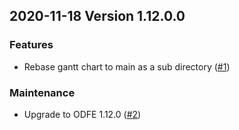 ## 2020-11-18 Version 1.12.0.0

### Features
* Rebase gantt chart to main as a sub directory ([#1](https://github.com/opendistro-for-elasticsearch/kibana-visualizations/pull/1))


### Maintenance
* Upgrade to ODFE 1.12.0 ([#2](https://github.com/opendistro-for-elasticsearch/kibana-visualizations/pull/2))
